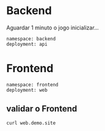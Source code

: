 # Backend

Aguardar 1 minuto o jogo inicializar...

```
namespace: backend
deployment: api
```

# Frontend

```
namespace: frontend
deployment: web
```

## validar o Frontend

```
curl web.demo.site
```



